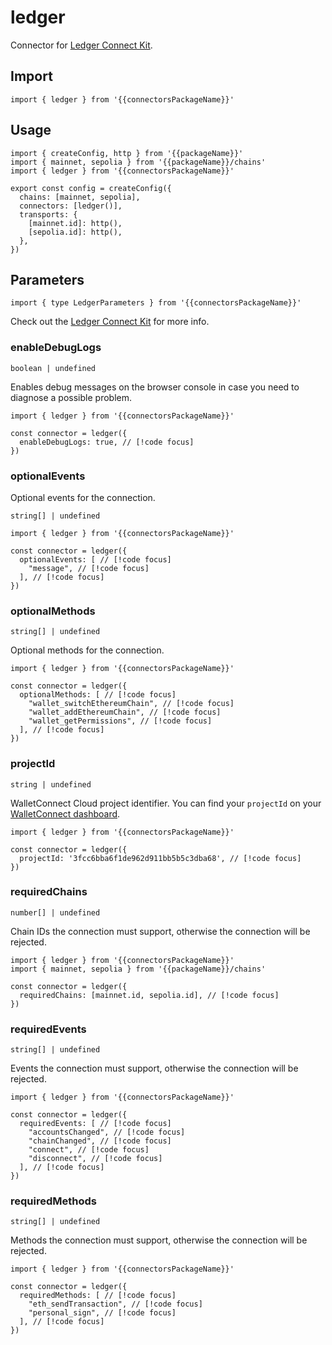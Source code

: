 <!-- <script setup>
const packageName = 'wagmi'
const connectorsPackageName = 'wagmi/connectors'
</script> -->

# ledger

Connector for [Ledger Connect Kit](https://github.com/LedgerHQ/connect-kit).

## Import

```ts-vue
import { ledger } from '{{connectorsPackageName}}'
```

## Usage

```ts-vue{3,7}
import { createConfig, http } from '{{packageName}}'
import { mainnet, sepolia } from '{{packageName}}/chains'
import { ledger } from '{{connectorsPackageName}}'

export const config = createConfig({
  chains: [mainnet, sepolia],
  connectors: [ledger()],
  transports: {
    [mainnet.id]: http(),
    [sepolia.id]: http(),
  },
})
```

## Parameters

```ts-vue
import { type LedgerParameters } from '{{connectorsPackageName}}'
```

Check out the [Ledger Connect Kit](https://github.com/LedgerHQ/connect-kit) for more info.

### enableDebugLogs

`boolean | undefined`

Enables debug messages on the browser console in case you need to diagnose a possible problem.

```ts-vue
import { ledger } from '{{connectorsPackageName}}'

const connector = ledger({
  enableDebugLogs: true, // [!code focus]
})
```

### optionalEvents

Optional events for the connection.

`string[] | undefined`

```ts-vue
import { ledger } from '{{connectorsPackageName}}'

const connector = ledger({
  optionalEvents: [ // [!code focus]
    "message", // [!code focus]
  ], // [!code focus]
})
```

### optionalMethods

`string[] | undefined`

Optional methods for the connection.

```ts-vue
import { ledger } from '{{connectorsPackageName}}'

const connector = ledger({
  optionalMethods: [ // [!code focus]
    "wallet_switchEthereumChain", // [!code focus]
    "wallet_addEthereumChain", // [!code focus]
    "wallet_getPermissions", // [!code focus]
  ], // [!code focus]
})
```

### projectId

`string | undefined`

WalletConnect Cloud project identifier. You can find your `projectId` on your [WalletConnect dashboard](https://cloud.walletconnect.com/sign-in).

```ts-vue
import { ledger } from '{{connectorsPackageName}}'

const connector = ledger({
  projectId: '3fcc6bba6f1de962d911bb5b5c3dba68', // [!code focus]
})
```

### requiredChains

`number[] | undefined`

Chain IDs the connection must support, otherwise the connection will be rejected.

```ts-vue
import { ledger } from '{{connectorsPackageName}}'
import { mainnet, sepolia } from '{{packageName}}/chains'

const connector = ledger({
  requiredChains: [mainnet.id, sepolia.id], // [!code focus]
})
```

### requiredEvents

`string[] | undefined`

Events the connection must support, otherwise the connection will be rejected.

```ts-vue
import { ledger } from '{{connectorsPackageName}}'

const connector = ledger({
  requiredEvents: [ // [!code focus]
    "accountsChanged", // [!code focus]
    "chainChanged", // [!code focus]
    "connect", // [!code focus]
    "disconnect", // [!code focus]
  ], // [!code focus]
})
```

### requiredMethods

`string[] | undefined`

Methods the connection must support, otherwise the connection will be rejected.

```ts-vue
import { ledger } from '{{connectorsPackageName}}'

const connector = ledger({
  requiredMethods: [ // [!code focus]
    "eth_sendTransaction", // [!code focus]
    "personal_sign", // [!code focus]
  ], // [!code focus]
})
```
